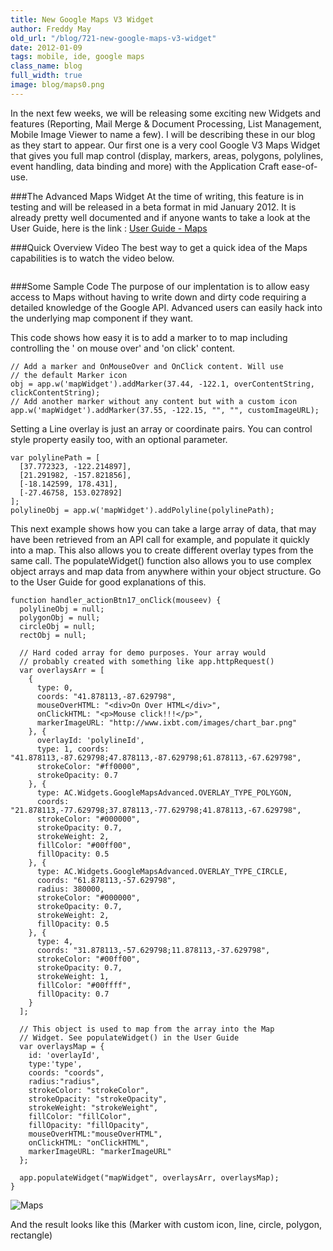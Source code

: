 ```yaml
---
title: New Google Maps V3 Widget
author: Freddy May
old_url: "/blog/721-new-google-maps-v3-widget"
date: 2012-01-09
tags: mobile, ide, google maps
class_name: blog
full_width: true
image: blog/maps0.png
---
```


In the next few weeks, we will be releasing some exciting new Widgets and features (Reporting, Mail Merge & Document Processing, List Management, Mobile Image Viewer to name a few). I will be describing these in our blog as they start to appear. Our first one is a very cool Google V3 Maps Widget that gives you full map control (display, markers, areas, polygons, polylines, event handling, data binding and more) with the Application Craft ease-of-use.

###The Advanced Maps Widget
At the time of writing, this feature is in testing and will be released in a beta format in mid January 2012. It is already pretty well documented and if anyone wants to take a look at the User Guide, here is the link : <a href="http://www.applicationcraft.com/revisions/current/docs/user-guide/index.html?google_v3_maps_widget.htm" target="_blank">User Guide - Maps</a>

###Quick Overview Video
The best way to get a quick idea of the Maps capabilities is to watch the video below.

<a target="_blank"  href="http://www.youtube.com/v/itxUNWlFuuk?autoplay=1&amp;hd=1&amp;fs=1&amp;showsearch=0&amp;rel=0&amp;" title="AC Maps Widget"><img alt="" src="/img/blog/maps1.png" /></a>


###Some Sample Code
The purpose of our implentation is to allow easy access to Maps without having to write down and dirty code requiring a detailed knowledge of the Google API. Advanced users can easily hack into the underlying map component if they want.

This code shows how easy it is to add a marker to to map including controlling the ' on mouse over' and 'on click' content.

    // Add a marker and OnMouseOver and OnClick content. Will use 
    // the default Marker icon
    obj = app.w('mapWidget').addMarker(37.44, -122.1, overContentString, clickContentString);
    // Add another marker without any content but with a custom icon
    app.w('mapWidget').addMarker(37.55, -122.15, "", "", customImageURL);

Setting a Line overlay is just an array or coordinate pairs. You can control style property easily too, with an optional parameter.

    var polylinePath = [
      [37.772323, -122.214897],
      [21.291982, -157.821856],
      [-18.142599, 178.431],
      [-27.46758, 153.027892]
    ];
    polylineObj = app.w('mapWidget').addPolyline(polylinePath);

This next example shows how you can take a large array of data, that may have been retrieved from an API call for example, and populate it quickly into a map. This also allows you to create different overlay types from the same call. The populateWidget() function also allows you to use complex object arrays and map data from anywhere within your object structure. Go to the User Guide for good explanations of this.

    function handler_actionBtn17_onClick(mouseev) {
      polylineObj = null;
      polygonObj = null;
      circleObj = null;
      rectObj = null;

      // Hard coded array for demo purposes. Your array would 
      // probably created with something like app.httpRequest()
      var overlaysArr = [
        {
          type: 0,
          coords: "41.878113,-87.629798",
          mouseOverHTML: "<div>On Over HTML</div>",
          onClickHTML: "<p>Mouse click!!!</p>",
          markerImageURL: "http://www.ixbt.com/images/chart_bar.png"
        }, {
          overlayId: 'polylineId',
          type: 1, coords: "41.878113,-87.629798;47.878113,-87.629798;61.878113,-67.629798",
          strokeColor: "#ff0000",
          strokeOpacity: 0.7
        }, {
          type: AC.Widgets.GoogleMapsAdvanced.OVERLAY_TYPE_POLYGON,
          coords: "21.878113,-77.629798;37.878113,-77.629798;41.878113,-67.629798",
          strokeColor: "#000000",
          strokeOpacity: 0.7,
          strokeWeight: 2,
          fillColor: "#00ff00",
          fillOpacity: 0.5
        }, {
          type: AC.Widgets.GoogleMapsAdvanced.OVERLAY_TYPE_CIRCLE,
          coords: "61.878113,-57.629798",
          radius: 380000,
          strokeColor: "#000000",
          strokeOpacity: 0.7,
          strokeWeight: 2,
          fillOpacity: 0.5
        }, {
          type: 4,
          coords: "31.878113,-57.629798;11.878113,-37.629798",
          strokeColor: "#00ff00",
          strokeOpacity: 0.7,
          strokeWeight: 1,
          fillColor: "#00ffff",
          fillOpacity: 0.7
        }
      ];

      // This object is used to map from the array into the Map 
      // Widget. See populateWidget() in the User Guide
      var overlaysMap = {
        id: 'overlayId', 
        type:'type',
        coords: "coords",
        radius:"radius",
        strokeColor: "strokeColor",
        strokeOpacity: "strokeOpacity",
        strokeWeight: "strokeWeight",
        fillColor: "fillColor",
        fillOpacity: "fillOpacity",
        mouseOverHTML:"mouseOverHTML",
        onClickHTML: "onClickHTML",
        markerImageURL: "markerImageURL"
      };

      app.populateWidget("mapWidget", overlaysArr, overlaysMap);
    }

![Maps](/img/blog/maps2.png "Google maps") 

And the result looks like this (Marker with custom icon, line, circle, polygon, rectangle)
